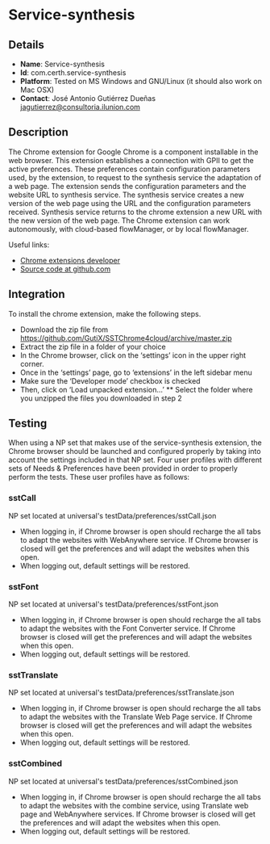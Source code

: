 # Service-synthesis

## Details

* __Name__: Service-synthesis
* __Id__: com.certh.service-synthesis
* __Platform__: Tested on MS Windows and GNU/Linux (it should also work on Mac OSX)
* __Contact__: José Antonio Gutiérrez Dueñas <jagutierrez@consultoria.ilunion.com>

## Description
The Chrome extension for Google Chrome is a component installable in the web browser. This extension establishes a connection with GPII to get the active preferences. These preferences contain configuration parameters used, by the extension, to request to the synthesis service the adaptation of a web page. The extension sends the configuration parameters and the website URL to synthesis service. The synthesis service creates a new version of the web page using the URL and the configuration parameters received. Synthesis service returns to the chrome extension a new URL with the new version of the web page.
The Chrome extension can work autonomously, with cloud-based flowManager, or by local flowManager.

Useful links:

  * [Chrome extensions developer](https://developer.chrome.com/extensions)
  * [Source code at github.com](https://github.com/GutiX/SSTChrome4cloud.git)

## Integration
To install the chrome extension, make the following steps.

  * Download the zip file from https://github.com/GutiX/SSTChrome4cloud/archive/master.zip 
  * Extract the zip file in a folder of your choice
  * In the Chrome browser, click on the ‘settings’ icon in the upper right corner.
  * Once in the ‘settings’ page, go to ‘extensions’ in the left sidebar menu
  * Make sure the ‘Developer mode’ checkbox is checked
  * Then, click on ‘Load unpacked extension...’
  ** Select the folder where you unzipped the files you downloaded in step 2


## Testing
When using a NP set that makes use of the service-synthesis extension, the Chrome browser should be launched and configured properly by taking into account the settings included in that NP set.
Four user profiles with different sets of Needs & Preferences have been provided in order to properly perform the tests.
These user profiles have as follows:

### sstCall
NP set located at universal's testData/preferences/sstCall.json

  * When logging in, if Chrome browser is open should recharge the all tabs to adapt the websites with WebAnywhere service. If Chrome browser is closed will get the preferences and will adapt the websites when this open.
  * When logging out, default settings will be restored.

### sstFont
NP set located at universal's testData/preferences/sstFont.json

  * When logging in, if Chrome browser is open should recharge the all tabs to adapt the websites with the Font Converter service. If Chrome browser is closed will get the preferences and will adapt the websites when this open.
  * When logging out, default settings will be restored.

### sstTranslate
NP set located at universal's testData/preferences/sstTranslate.json

  * When logging in, if Chrome browser is open should recharge the all tabs to adapt the websites with the Translate Web Page service. If Chrome browser is closed will get the preferences and will adapt the websites when this open.
  * When logging out, default settings will be restored.

### sstCombined
NP set located at universal's testData/preferences/sstCombined.json

  * When logging in, if Chrome browser is open should recharge the all tabs to adapt the websites with the combine service, using Translate web page and WebAnywhere services. If Chrome browser is closed will get the preferences and will adapt the websites when this open.
  * When logging out, default settings will be restored.
